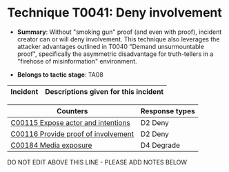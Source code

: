 # Technique T0041: Deny involvement

* **Summary**: Without "smoking gun" proof (and even with proof), incident creator can or will deny involvement. This technique also leverages the attacker advantages outlined in T0040 "Demand unsurmountable proof", specifically the asymmetric disadvantage for truth-tellers in a "firehose of misinformation" environment.

* **Belongs to tactic stage**: TA08


| Incident | Descriptions given for this incident |
| -------- | -------------------- |



| Counters | Response types |
| -------- | -------------- |
| [C00115 Expose actor and intentions](../counters/C00115.md) | D2 Deny |
| [C00116 Provide proof of involvement](../counters/C00116.md) | D2 Deny |
| [C00184 Media exposure](../counters/C00184.md) | D4 Degrade |


DO NOT EDIT ABOVE THIS LINE - PLEASE ADD NOTES BELOW